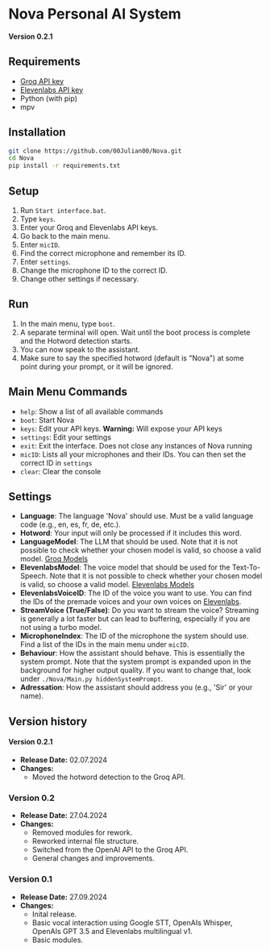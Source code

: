 # Nova Personal AI System

**Version 0.2.1**

## Requirements

- [Groq API key](https://groq.com)
- [Elevenlabs API key](https://elevenlabs.io)
- Python (with pip)
- mpv

## Installation

```bash
git clone https://github.com/00Julian00/Nova.git
cd Nova
pip install -r requirements.txt
```

## Setup

1. Run `Start interface.bat`.
2. Type `keys`.
3. Enter your Groq and Elevenlabs API keys.
4. Go back to the main menu.
5. Enter `micID`.
6. Find the correct microphone and remember its ID.
7. Enter `settings`.
8. Change the microphone ID to the correct ID.
9. Change other settings if necessary.

## Run

1. In the main menu, type `boot`.
2. A separate terminal will open. Wait until the boot process is complete and the Hotword detection starts.
3. You can now speak to the assistant.
4. Make sure to say the specified hotword (default is "Nova") at some point during your prompt, or it will be ignored.

## Main Menu Commands

- `help`: Show a list of all available commands
- `boot`: Start Nova
- `keys`: Edit your API keys. **Warning:** Will expose your API keys
- `settings`: Edit your settings
- `exit`: Exit the interface. Does not close any instances of Nova running
- `micID`: Lists all your microphones and their IDs. You can then set the correct ID in `settings`
- `clear`: Clear the console

## Settings

- **Language**: The language 'Nova' should use. Must be a valid language code (e.g., en, es, fr, de, etc.).
- **Hotword**: Your input will only be processed if it includes this word.
- **LanguageModel**: The LLM that should be used. Note that it is not possible to check whether your chosen model is valid, so choose a valid model. [Groq Models](https://console.groq.com/docs/models)
- **ElevenlabsModel**: The voice model that should be used for the Text-To-Speech. Note that it is not possible to check whether your chosen model is valid, so choose a valid model. [Elevenlabs Models](https://elevenlabs.io/docs/speech-synthesis/models)
- **ElevenlabsVoiceID**: The ID of the voice you want to use. You can find the IDs of the premade voices and your own voices on [Elevenlabs](https://elevenlabs.io).
- **StreamVoice (True/False)**: Do you want to stream the voice? Streaming is generally a lot faster but can lead to buffering, especially if you are not using a turbo model.
- **MicrophoneIndex**: The ID of the microphone the system should use. Find a list of the IDs in the main menu under `micID`.
- **Behaviour**: How the assistant should behave. This is essentially the system prompt. Note that the system prompt is expanded upon in the background for higher output quality. If you want to change that, look under `./Nova/Main.py hiddenSystemPrompt`.
- **Adressation**: How the assistant should address you (e.g., 'Sir' or your name).


## Version history


#### Version 0.2.1

- **Release Date:** 02.07.2024
- **Changes:**
    - Moved the hotword detection to the Groq API.


### Version 0.2

- **Release Date:** 27.04.2024
- **Changes:**
    - Removed modules for rework.
    - Reworked internal file structure.
    - Switched from the OpenAI API to the Groq API.
    - General changes and improvements.

### Version 0.1

- **Release Date:** 27.09.2024
- **Changes:**
    - Inital release.
    - Basic vocal interaction using Google STT, OpenAIs Whisper, OpenAIs GPT 3.5 and Elevenlabs multilingual v1.
    - Basic modules.
